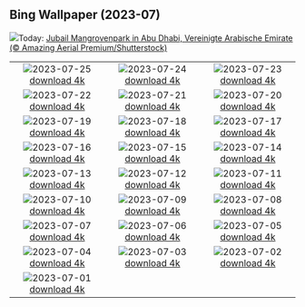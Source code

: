 ## Bing Wallpaper (2023-07)
![](https://www.bing.com/th?id=OHR.MangrovePark_DE-DE4871717543_UHD.jpg&w=1000)Today: [Jubail Mangrovenpark in Abu Dhabi, Vereinigte Arabische Emirate  (© Amazing Aerial Premium/Shutterstock)](https://www.bing.com/th?id=OHR.MangrovePark_DE-DE4871717543_UHD.jpg)

|      |      |      |
| :----: | :----: | :----: |
|![](https://www.bing.com/th?id=OHR.LasLagunas_DE-DE3855429319_UHD.jpg&pid=hp&w=384&h=216&rs=1&c=4)2023-07-25 [download 4k](https://www.bing.com/th?id=OHR.LasLagunas_DE-DE3855429319_UHD.jpg)|![](https://www.bing.com/th?id=OHR.ZebraCousins_DE-DE3138525092_UHD.jpg&pid=hp&w=384&h=216&rs=1&c=4)2023-07-24 [download 4k](https://www.bing.com/th?id=OHR.ZebraCousins_DE-DE3138525092_UHD.jpg)|![](https://www.bing.com/th?id=OHR.TeaEstate_DE-DE1060002531_UHD.jpg&pid=hp&w=384&h=216&rs=1&c=4)2023-07-23 [download 4k](https://www.bing.com/th?id=OHR.TeaEstate_DE-DE1060002531_UHD.jpg)|
|![](https://www.bing.com/th?id=OHR.HammockDay_DE-DE0611362682_UHD.jpg&pid=hp&w=384&h=216&rs=1&c=4)2023-07-22 [download 4k](https://www.bing.com/th?id=OHR.HammockDay_DE-DE0611362682_UHD.jpg)|![](https://www.bing.com/th?id=OHR.BridgeNorway_DE-DE0132914510_UHD.jpg&pid=hp&w=384&h=216&rs=1&c=4)2023-07-21 [download 4k](https://www.bing.com/th?id=OHR.BridgeNorway_DE-DE0132914510_UHD.jpg)|![](https://www.bing.com/th?id=OHR.MoonDayArtemis_DE-DE8692746129_UHD.jpg&pid=hp&w=384&h=216&rs=1&c=4)2023-07-20 [download 4k](https://www.bing.com/th?id=OHR.MoonDayArtemis_DE-DE8692746129_UHD.jpg)|
|![](https://www.bing.com/th?id=OHR.CrescentLake_DE-DE8242046446_UHD.jpg&pid=hp&w=384&h=216&rs=1&c=4)2023-07-19 [download 4k](https://www.bing.com/th?id=OHR.CrescentLake_DE-DE8242046446_UHD.jpg)|![](https://www.bing.com/th?id=OHR.HinterseeLake_DE-DE7814491503_UHD.jpg&pid=hp&w=384&h=216&rs=1&c=4)2023-07-18 [download 4k](https://www.bing.com/th?id=OHR.HinterseeLake_DE-DE7814491503_UHD.jpg)|![](https://www.bing.com/th?id=OHR.CavanCastle_DE-DE6494327966_UHD.jpg&pid=hp&w=384&h=216&rs=1&c=4)2023-07-17 [download 4k](https://www.bing.com/th?id=OHR.CavanCastle_DE-DE6494327966_UHD.jpg)|
|![](https://www.bing.com/th?id=OHR.BearHoleBrook_DE-DE2188563050_UHD.jpg&pid=hp&w=384&h=216&rs=1&c=4)2023-07-16 [download 4k](https://www.bing.com/th?id=OHR.BearHoleBrook_DE-DE2188563050_UHD.jpg)|![](https://www.bing.com/th?id=OHR.CastelmazzanoSunrise_DE-DE1863686096_UHD.jpg&pid=hp&w=384&h=216&rs=1&c=4)2023-07-15 [download 4k](https://www.bing.com/th?id=OHR.CastelmazzanoSunrise_DE-DE1863686096_UHD.jpg)|![](https://www.bing.com/th?id=OHR.BerlinBotanicGarden_DE-DE9639531635_UHD.jpg&pid=hp&w=384&h=216&rs=1&c=4)2023-07-14 [download 4k](https://www.bing.com/th?id=OHR.BerlinBotanicGarden_DE-DE9639531635_UHD.jpg)|
|![](https://www.bing.com/th?id=OHR.ZhangyeGeopark_DE-DE5899519482_UHD.jpg&pid=hp&w=384&h=216&rs=1&c=4)2023-07-13 [download 4k](https://www.bing.com/th?id=OHR.ZhangyeGeopark_DE-DE5899519482_UHD.jpg)|![](https://www.bing.com/th?id=OHR.HinterseeBavaria_DE-DE6864169933_UHD.jpg&pid=hp&w=384&h=216&rs=1&c=4)2023-07-12 [download 4k](https://www.bing.com/th?id=OHR.HinterseeBavaria_DE-DE6864169933_UHD.jpg)|![](https://www.bing.com/th?id=OHR.WorldPopDay_DE-DE5116367774_UHD.jpg&pid=hp&w=384&h=216&rs=1&c=4)2023-07-11 [download 4k](https://www.bing.com/th?id=OHR.WorldPopDay_DE-DE5116367774_UHD.jpg)|
|![](https://www.bing.com/th?id=OHR.SomersetLavender_DE-DE4562523313_UHD.jpg&pid=hp&w=384&h=216&rs=1&c=4)2023-07-10 [download 4k](https://www.bing.com/th?id=OHR.SomersetLavender_DE-DE4562523313_UHD.jpg)|![](https://www.bing.com/th?id=OHR.MoselleRiver_DE-DE4111519220_UHD.jpg&pid=hp&w=384&h=216&rs=1&c=4)2023-07-09 [download 4k](https://www.bing.com/th?id=OHR.MoselleRiver_DE-DE4111519220_UHD.jpg)|![](https://www.bing.com/th?id=OHR.CooperChapel_DE-DE3457658081_UHD.jpg&pid=hp&w=384&h=216&rs=1&c=4)2023-07-08 [download 4k](https://www.bing.com/th?id=OHR.CooperChapel_DE-DE3457658081_UHD.jpg)|
|![](https://www.bing.com/th?id=OHR.CocoaPods_DE-DE2913342823_UHD.jpg&pid=hp&w=384&h=216&rs=1&c=4)2023-07-07 [download 4k](https://www.bing.com/th?id=OHR.CocoaPods_DE-DE2913342823_UHD.jpg)|![](https://www.bing.com/th?id=OHR.KissingPenguins_DE-DE4462202063_UHD.jpg&pid=hp&w=384&h=216&rs=1&c=4)2023-07-06 [download 4k](https://www.bing.com/th?id=OHR.KissingPenguins_DE-DE4462202063_UHD.jpg)|![](https://www.bing.com/th?id=OHR.CorfuBeach_DE-DE3578833784_UHD.jpg&pid=hp&w=384&h=216&rs=1&c=4)2023-07-05 [download 4k](https://www.bing.com/th?id=OHR.CorfuBeach_DE-DE3578833784_UHD.jpg)|
|![](https://www.bing.com/th?id=OHR.GrasslandsNationalParkSaskachewan_DE-DE4287828345_UHD.jpg&pid=hp&w=384&h=216&rs=1&c=4)2023-07-04 [download 4k](https://www.bing.com/th?id=OHR.GrasslandsNationalParkSaskachewan_DE-DE4287828345_UHD.jpg)|![](https://www.bing.com/th?id=OHR.CoyoteBanff_DE-DE4348536684_UHD.jpg&pid=hp&w=384&h=216&rs=1&c=4)2023-07-03 [download 4k](https://www.bing.com/th?id=OHR.CoyoteBanff_DE-DE4348536684_UHD.jpg)|![](https://www.bing.com/th?id=OHR.HalfwayBoats_DE-DE4239098314_UHD.jpg&pid=hp&w=384&h=216&rs=1&c=4)2023-07-02 [download 4k](https://www.bing.com/th?id=OHR.HalfwayBoats_DE-DE4239098314_UHD.jpg)|
|![](https://www.bing.com/th?id=OHR.PelotonPont_DE-DE1709743153_UHD.jpg&pid=hp&w=384&h=216&rs=1&c=4)2023-07-01 [download 4k](https://www.bing.com/th?id=OHR.PelotonPont_DE-DE1709743153_UHD.jpg)|